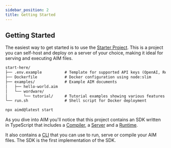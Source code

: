 ```yaml
---
sidebar_position: 2
title: Getting Started
---
```


## Getting Started

The easiest way to get started is to use the [Starter Project](https://github.com/microchipgnu/aim/tree/main/start-here). This is a project you can self-host and deploy on a server of your choice, making it ideal for serving and executing AIM files.

```markdown
start-here/
├── .env.example          # Template for supported API keys (OpenAI, Replicate, OpenRouter)
├── Dockerfile            # Docker configuration using node:slim
├── examples/             # Example AIM documents
│   ├── hello-world.aim
│   └── wordware/
│       └── tutorial/     # Tutorial examples showing various features
└── run.sh                # Shell script for Docker deployment
```

```bash
npx aimd@latest start
```

As you dive into AIM you'll notice that this project contains an SDK written in TypeScript that includes a [Compiler](/docs/developer-tools/sdk/compiler), a [Server](/docs/developer-tools/sdk/server) and a [Runtime](/docs/developer-tools/sdk/runtime). 

It also contains a [CLI](/docs/developer-tools/cli) that you can use to run, serve or compile your AIM files. The SDK is the first implementation of the SDK.